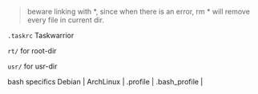 
> beware linking with *, since when there is an error, rm * will remove every file in current dir. 


```.taskrc```
Taskwarrior

```rt/```
for root-dir

```usr/```
for usr-dir

bash specifics
Debian | ArchLinux |
.profile | .bash_profile |

